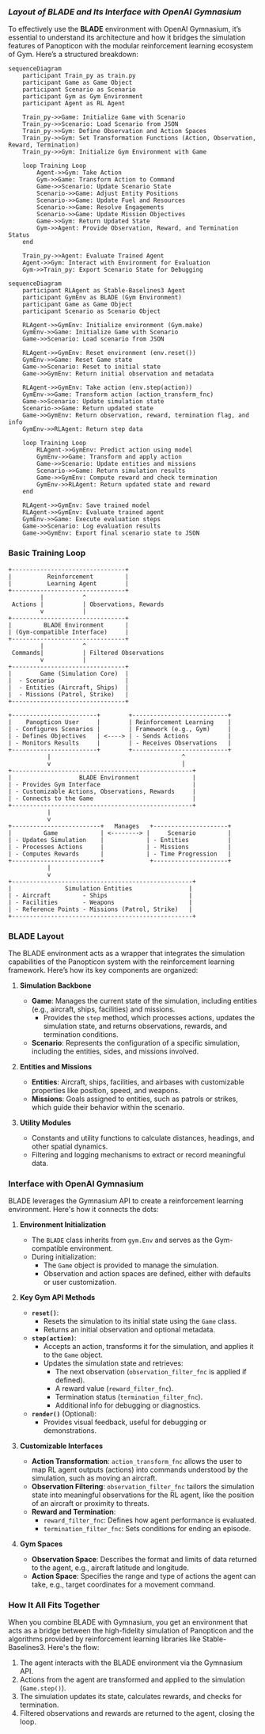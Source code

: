 ### *Layout of BLADE and Its Interface with OpenAI Gymnasium*

To effectively use the **BLADE** environment with OpenAI Gymnasium, it’s essential to understand its architecture and how it bridges the simulation features of Panopticon with the modular reinforcement learning ecosystem of Gym. Here’s a structured breakdown:

```mermaid
sequenceDiagram
    participant Train_py as train.py
    participant Game as Game Object
    participant Scenario as Scenario
    participant Gym as Gym Environment
    participant Agent as RL Agent

    Train_py->>Game: Initialize Game with Scenario
    Train_py->>Scenario: Load Scenario from JSON
    Train_py->>Gym: Define Observation and Action Spaces
    Train_py->>Gym: Set Transformation Functions (Action, Observation, Reward, Termination)
    Train_py->>Gym: Initialize Gym Environment with Game

    loop Training Loop
        Agent->>Gym: Take Action
        Gym->>Game: Transform Action to Command
        Game->>Scenario: Update Scenario State
        Scenario->>Game: Adjust Entity Positions
        Scenario->>Game: Update Fuel and Resources
        Scenario->>Game: Resolve Engagements
        Scenario->>Game: Update Mission Objectives
        Game->>Gym: Return Updated State
        Gym->>Agent: Provide Observation, Reward, and Termination Status
    end

    Train_py->>Agent: Evaluate Trained Agent
    Agent->>Gym: Interact with Environment for Evaluation
    Gym->>Train_py: Export Scenario State for Debugging
```

```mermaid
sequenceDiagram
    participant RLAgent as Stable-Baselines3 Agent
    participant GymEnv as BLADE (Gym Environment)
    participant Game as Game Object
    participant Scenario as Scenario Object

    RLAgent->>GymEnv: Initialize environment (Gym.make)
    GymEnv->>Game: Initialize Game with Scenario
    Game->>Scenario: Load scenario from JSON

    RLAgent->>GymEnv: Reset environment (env.reset())
    GymEnv->>Game: Reset Game state
    Game->>Scenario: Reset to initial state
    Game->>GymEnv: Return initial observation and metadata

    RLAgent->>GymEnv: Take action (env.step(action))
    GymEnv->>Game: Transform action (action_transform_fnc)
    Game->>Scenario: Update simulation state
    Scenario->>Game: Return updated state
    Game->>GymEnv: Return observation, reward, termination flag, and info
    GymEnv->>RLAgent: Return step data

    loop Training Loop
        RLAgent->>GymEnv: Predict action using model
        GymEnv->>Game: Transform and apply action
        Game->>Scenario: Update entities and missions
        Scenario->>Game: Return simulation results
        Game->>GymEnv: Compute reward and check termination
        GymEnv->>RLAgent: Return updated state and reward
    end

    RLAgent->>GymEnv: Save trained model
    RLAgent->>GymEnv: Evaluate trained agent
    GymEnv->>Game: Execute evaluation steps
    Game->>Scenario: Log evaluation results
    Game->>GymEnv: Export final scenario state to JSON
```

### **Basic Training Loop**
```plaintext
+--------------------------------+
|          Reinforcement         |
|          Learning Agent        |
+--------------------------------+
         |           ^
 Actions |           | Observations, Rewards
         v           |
+--------------------------------+
|         BLADE Environment      |
| (Gym-compatible Interface)     |
+--------------------------------+
         |           ^
 Commands|           | Filtered Observations
         v           |
+--------------------------------+
|        Game (Simulation Core)  |
|  - Scenario                    |
|  - Entities (Aircraft, Ships)  |
|  - Missions (Patrol, Strike)   |
+--------------------------------+
```

```plaintext
+------------------------+        +---------------------------+
|    Panopticon User     |        | Reinforcement Learning    |
| - Configures Scenarios |        | Framework (e.g., Gym)     |
| - Defines Objectives   | <----> | - Sends Actions           |
| - Monitors Results     |        | - Receives Observations   |
+------------------------+        +---------------------------+
           |                                     ^
           v                                     |
+---------------------------------------------------+
|                   BLADE Environment               |
| - Provides Gym Interface                          |
| - Customizable Actions, Observations, Rewards     |
| - Connects to the Game                            |
+---------------------------------------------------+
           |
           v
+-------------------------+   Manages   +---------------------+
|         Game            | <--------> |     Scenario         |
| - Updates Simulation    |            | - Entities           |
| - Processes Actions     |            | - Missions           |
| - Computes Rewards      |            | - Time Progression   |
+-------------------------+             +---------------------+
           |
           v
+---------------------------------------------------+
|               Simulation Entities                |
| - Aircraft         - Ships                       |
| - Facilities       - Weapons                     |
| - Reference Points - Missions (Patrol, Strike)   |
+---------------------------------------------------+
```

### **BLADE Layout**

The BLADE environment acts as a wrapper that integrates the simulation capabilities of the Panopticon system with the reinforcement learning framework. Here’s how its key components are organized:

1. **Simulation Backbone**
   - **Game**: Manages the current state of the simulation, including entities (e.g., aircraft, ships, facilities) and missions.
     - Provides the `step` method, which processes actions, updates the simulation state, and returns observations, rewards, and termination conditions.
   - **Scenario**: Represents the configuration of a specific simulation, including the entities, sides, and missions involved.

2. **Entities and Missions**
   - **Entities**: Aircraft, ships, facilities, and airbases with customizable properties like position, speed, and weapons.
   - **Missions**: Goals assigned to entities, such as patrols or strikes, which guide their behavior within the scenario.

3. **Utility Modules**
   - Constants and utility functions to calculate distances, headings, and other spatial dynamics.
   - Filtering and logging mechanisms to extract or record meaningful data.

### **Interface with OpenAI Gymnasium**

BLADE leverages the Gymnasium API to create a reinforcement learning environment. Here's how it connects the dots:

1. **Environment Initialization**
   - The `BLADE` class inherits from `gym.Env` and serves as the Gym-compatible environment.
   - During initialization:
     - The `Game` object is provided to manage the simulation.
     - Observation and action spaces are defined, either with defaults or user customization.

2. **Key Gym API Methods**
   - **`reset()`**:
     - Resets the simulation to its initial state using the `Game` class.
     - Returns an initial observation and optional metadata.
   - **`step(action)`**:
     - Accepts an action, transforms it for the simulation, and applies it to the `Game` object.
     - Updates the simulation state and retrieves:
       - The next observation (`observation_filter_fnc` is applied if defined).
       - A reward value (`reward_filter_fnc`).
       - Termination status (`termination_filter_fnc`).
       - Additional info for debugging or diagnostics.
   - **`render()`** (Optional):
     - Provides visual feedback, useful for debugging or demonstrations.

3. **Customizable Interfaces**
   - **Action Transformation**: `action_transform_fnc` allows the user to map RL agent outputs (actions) into commands understood by the simulation, such as moving an aircraft.
   - **Observation Filtering**: `observation_filter_fnc` tailors the simulation state into meaningful observations for the RL agent, like the position of an aircraft or proximity to threats.
   - **Reward and Termination**:
     - `reward_filter_fnc`: Defines how agent performance is evaluated.
     - `termination_filter_fnc`: Sets conditions for ending an episode.

4. **Gym Spaces**
   - **Observation Space**: Describes the format and limits of data returned to the agent, e.g., aircraft latitude and longitude.
   - **Action Space**: Specifies the range and type of actions the agent can take, e.g., target coordinates for a movement command.

### **How It All Fits Together**
When you combine BLADE with Gymnasium, you get an environment that acts as a bridge between the high-fidelity simulation of Panopticon and the algorithms provided by reinforcement learning libraries like Stable-Baselines3. Here's the flow:

1. The agent interacts with the BLADE environment via the Gymnasium API.
2. Actions from the agent are transformed and applied to the simulation (`Game.step()`).
3. The simulation updates its state, calculates rewards, and checks for termination.
4. Filtered observations and rewards are returned to the agent, closing the loop.